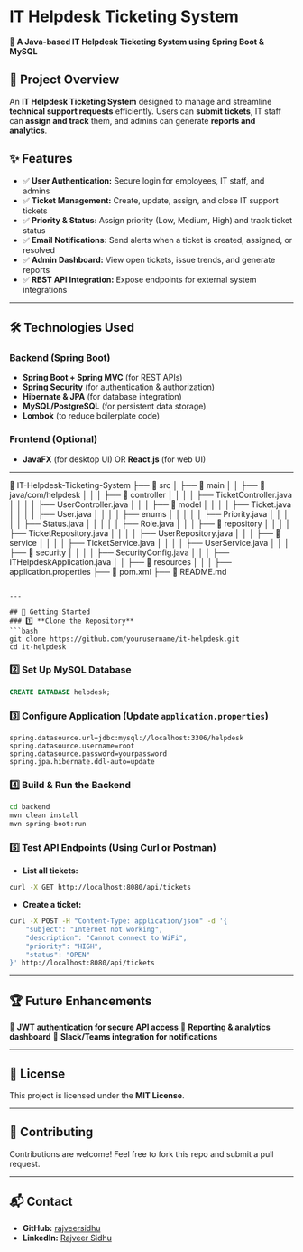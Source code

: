 # IT Helpdesk Ticketing System

🚀 **A Java-based IT Helpdesk Ticketing System using Spring Boot & MySQL**

## 📌 Project Overview
An **IT Helpdesk Ticketing System** designed to manage and streamline **technical support requests** efficiently. Users can **submit tickets**, IT staff can **assign and track** them, and admins can generate **reports and analytics**.

## ✨ Features
- ✅ **User Authentication:** Secure login for employees, IT staff, and admins
- ✅ **Ticket Management:** Create, update, assign, and close IT support tickets
- ✅ **Priority & Status:** Assign priority (Low, Medium, High) and track ticket status
- ✅ **Email Notifications:** Send alerts when a ticket is created, assigned, or resolved
- ✅ **Admin Dashboard:** View open tickets, issue trends, and generate reports
- ✅ **REST API Integration:** Expose endpoints for external system integrations

---

## 🛠️ Technologies Used
### **Backend (Spring Boot)**
- **Spring Boot + Spring MVC** (for REST APIs)
- **Spring Security** (for authentication & authorization)
- **Hibernate & JPA** (for database integration)
- **MySQL/PostgreSQL** (for persistent data storage)
- **Lombok** (to reduce boilerplate code)

### **Frontend (Optional)**
- **JavaFX** (for desktop UI) OR **React.js** (for web UI)

---

📂 IT-Helpdesk-Ticketing-System
 ├── 📂 src
 │    ├── 📂 main
 │    │    ├── 📂 java/com/helpdesk
 │    │    │    ├── 📂 controller
 │    │    │    │    ├── TicketController.java
 │    │    │    │    ├── UserController.java
 │    │    │    ├── 📂 model
 │    │    │    │    ├── Ticket.java
 │    │    │    │    ├── User.java
 │    │    │    │    ├── enums
 │    │    │    │    │    ├── Priority.java
 │    │    │    │    │    ├── Status.java
 │    │    │    │    │    ├── Role.java
 │    │    │    ├── 📂 repository
 │    │    │    │    ├── TicketRepository.java
 │    │    │    │    ├── UserRepository.java
 │    │    │    ├── 📂 service
 │    │    │    │    ├── TicketService.java
 │    │    │    │    ├── UserService.java
 │    │    │    ├── 📂 security
 │    │    │    │    ├── SecurityConfig.java
 │    │    │    ├── ITHelpdeskApplication.java
 │    │    ├── 📂 resources
 │    │    │    ├── application.properties
 ├── 📂 pom.xml
 ├── 📂 README.md

```

---

## 🚀 Getting Started
### 1️⃣ **Clone the Repository**
```bash
git clone https://github.com/yourusername/it-helpdesk.git
cd it-helpdesk
```

### 2️⃣ **Set Up MySQL Database**
```sql
CREATE DATABASE helpdesk;
```

### 3️⃣ **Configure Application** (Update `application.properties`)
```properties
spring.datasource.url=jdbc:mysql://localhost:3306/helpdesk
spring.datasource.username=root
spring.datasource.password=yourpassword
spring.jpa.hibernate.ddl-auto=update
```

### 4️⃣ **Build & Run the Backend**
```bash
cd backend
mvn clean install
mvn spring-boot:run
```

### 5️⃣ **Test API Endpoints** (Using Curl or Postman)
- **List all tickets:**
```bash
curl -X GET http://localhost:8080/api/tickets
```
- **Create a ticket:**
```bash
curl -X POST -H "Content-Type: application/json" -d '{
    "subject": "Internet not working",
    "description": "Cannot connect to WiFi",
    "priority": "HIGH",
    "status": "OPEN"
}' http://localhost:8080/api/tickets
```

---

## 🏆 Future Enhancements
📌 **JWT authentication for secure API access**
📌 **Reporting & analytics dashboard**
📌 **Slack/Teams integration for notifications**

---

## 📜 License
This project is licensed under the **MIT License**.

---

## 🤝 Contributing
Contributions are welcome! Feel free to fork this repo and submit a pull request.

---

## 📬 Contact
- **GitHub:** [rajveersidhu](https://github.com/rajveersidhu)
- **LinkedIn:** [Rajveer Sidhu](https://linkedin.com/in/rajveer-sidhu)
